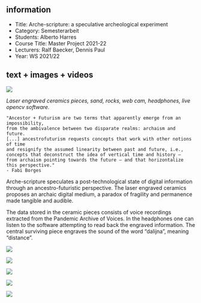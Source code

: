 ## information    

- Title: Arche-scripture: a speculative archeological experiment
- Category: Semesterarbeit
- Students: Alberto Harres
- Course Title: Master Project 2021-22
- Lecturers: Ralf Baecker, Dennis Paul
- Year: WS 2021/22

## text + images + videos

![](/website/P1022200_v2.JPG)

_Laser engraved ceramics pieces, sand, rocks, web cam, headphones, live opencv software._

    "Ancestor + Futurism are two terms that apparently emerge from an impossibility, 
    from the ambivalence between two disparate realms: archaism and future. 
    [...] ancestrofuturism requests concepts that work with other notions of time 
    and resignify the assumed linearity between past and future, i.e., 
    concepts that deconstruct the idea of vertical time and history — 
    from archaism pointing towards the future — and that horizontalize this perspective." 
    - Fabi Borges

Arche-scripture speculates a post-technological state of digital information through an ancestro-futuristic perspective. The laser  engraved ceramics proposes an archaic digital medium, a paradox of  fragility and permanence made tangible and audible. 

The data stored in the ceramic pieces consists of voice recordings extracted from the Pandemic Archive of Voices. In the headphones one can listen to the software attempting to read back the engraved information. The central surviving piece engraves the sound of the word “dalijna”, meaning “distance”.

![](/website/P1022195.JPG)

![](/website/P1022350.JPG)

![](/website/P1022281.JPG)

![](/website/P1022314.JPG)

![](/website/P1022308.JPG)